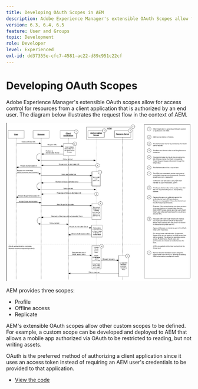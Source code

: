 ```yaml
---
title: Developing OAuth Scopes in AEM
description: Adobe Experience Manager's extensible OAuth Scopes allow for access control for resources from a client application that is authorized by an end user. The diagram below illustrates the request flow in the context of AEM.
version: 6.3, 6.4, 6.5
feature: User and Groups
topic: Development
role: Developer
level: Experienced
exl-id: dd37355e-cfc7-4581-ac22-d89c951c22cf
---
```

# Developing OAuth Scopes

Adobe Experience Manager's extensible OAuth scopes allow for access control for resources from a client application that is authorized by an end user. The diagram below illustrates the request flow in the context of AEM.

![Oauth Scopes Flow](./assets/oauth-code-sample-develop/oauth-scopes-flow.png)

AEM provides three scopes:

* Profile
* Offline access
* Replicate

AEM's extensible OAuth scopes allow other custom scopes to be defined. For example, a custom scope can be developed and deployed to AEM that allows a mobile app authorized via OAuth to be restricted to reading, but not writing assets.

OAuth is the preferred method of authorizing a client application since it uses an access token instead of requiring an AEM user's credentials to be provided to that application.

* [View the code](https://github.com/Adobe-Consulting-Services/acs-aem-samples/blob/legacy/bundle/src/main/java/com/adobe/acs/samples/authentication/oauth/impl/SampleScopeWithPrivileges.java)
